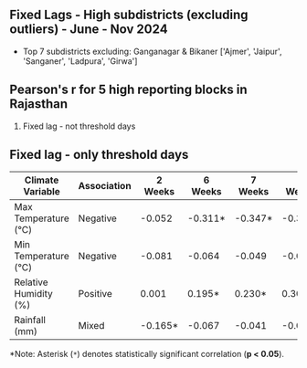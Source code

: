 ## Fixed Lags - High subdistricts (excluding outliers) - June - Nov 2024
 
- Top 7 subdistricts excluding: Ganganagar & Bikaner ['Ajmer', 'Jaipur', 'Sanganer', 'Ladpura', 'Girwa']

## Pearson's r for 5 high reporting blocks in Rajasthan

1) Fixed lag - not threshold days



## Fixed lag - only threshold days

| Climate Variable        | Association | 2 Weeks   | 6 Weeks   | 7 Weeks   | 9 Weeks   | 10 Weeks  |
|-------------------------|-------------|-----------|-----------|-----------|-----------|-----------|
| Max Temperature (°C)    | Negative    | -0.052    | -0.311*   | -0.347*   | -0.368*   | -0.350*   |
| Min Temperature (°C)    | Negative    | -0.081    | -0.064    | -0.049    | -0.009    | 0.025     |
| Relative Humidity (%)   | Positive    | 0.001     | 0.195*    | 0.230*    | 0.301*    | 0.328*    |
| Rainfall (mm)           | Mixed       | -0.165*   | -0.067    | -0.041    | -0.003    | 0.004     |

*Note: Asterisk (`*`) denotes statistically significant correlation (**p < 0.05**).
